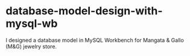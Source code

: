 # database-model-design-with-mysql-wb
I designed a database model in MySQL Workbench for Mangata &amp; Gallo (M&amp;G) jewelry store.

